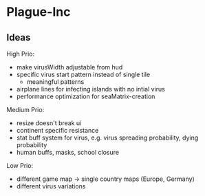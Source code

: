 # Plague-Inc

## Ideas
High Prio:
* make virusWidth adjustable from hud
* specific virus start pattern instead of single tile
  * meaningful patterns
* airplane lines for infecting islands with no intial virus
* performance optimization for seaMatrix-creation

Medium Prio:
* resize doesn't break ui
* continent specific resistance
* stat buff system for virus, e.g. virus spreading probability, dying probability
* human buffs, masks, school closure

Low Prio:
* different game map -> single country maps (Europe, Germany)
* different virus variations
